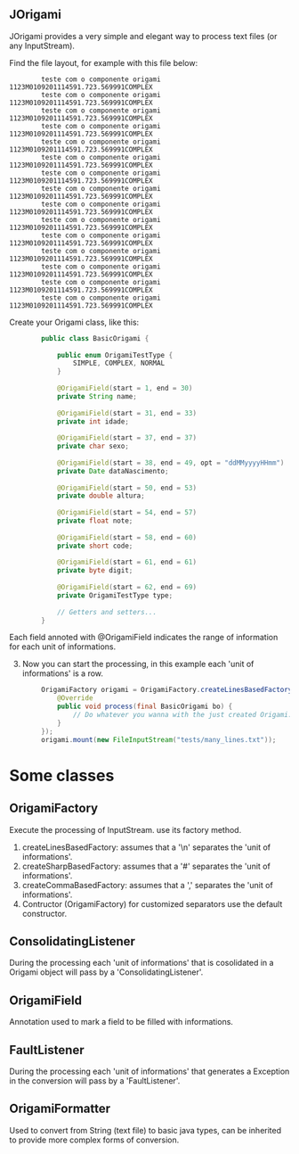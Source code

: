 ## JOrigami

JOrigami provides a very simple and elegant way to process text files (or any InputStream).

Find the file layout, for example with this file below:

```text
		teste com o componente origami  1123M0109201114591.723.569991COMPLEX
		teste com o componente origami  1123M0109201114591.723.569991COMPLEX
		teste com o componente origami  1123M0109201114591.723.569991COMPLEX
		teste com o componente origami  1123M0109201114591.723.569991COMPLEX
		teste com o componente origami  1123M0109201114591.723.569991COMPLEX
		teste com o componente origami  1123M0109201114591.723.569991COMPLEX
		teste com o componente origami  1123M0109201114591.723.569991COMPLEX
		teste com o componente origami  1123M0109201114591.723.569991COMPLEX
		teste com o componente origami  1123M0109201114591.723.569991COMPLEX
		teste com o componente origami  1123M0109201114591.723.569991COMPLEX
		teste com o componente origami  1123M0109201114591.723.569991COMPLEX
		teste com o componente origami  1123M0109201114591.723.569991COMPLEX
		teste com o componente origami  1123M0109201114591.723.569991COMPLEX
		teste com o componente origami  1123M0109201114591.723.569991COMPLEX
		teste com o componente origami  1123M0109201114591.723.569991COMPLEX
```



Create your Origami class, like this:

```java
		public class BasicOrigami {
		
			public enum OrigamiTestType {
				SIMPLE, COMPLEX, NORMAL
			}
		
			@OrigamiField(start = 1, end = 30)
			private String name;
		
			@OrigamiField(start = 31, end = 33)
			private int idade;
		
			@OrigamiField(start = 37, end = 37)
			private char sexo;
		
			@OrigamiField(start = 38, end = 49, opt = "ddMMyyyyHHmm")
			private Date dataNascimento;
		
			@OrigamiField(start = 50, end = 53)
			private double altura;
		
			@OrigamiField(start = 54, end = 57)
			private float note;
		
			@OrigamiField(start = 58, end = 60)
			private short code;
		
			@OrigamiField(start = 61, end = 61)
			private byte digit;
		
			@OrigamiField(start = 62, end = 69)
			private OrigamiTestType type;
			
			// Getters and setters...
		}
```

Each field annoted with @OrigamiField indicates the range of information for each unit of informations.

3) Now you can start the processing, in this example each 'unit of informations' is a row.

```java
		OrigamiFactory origami = OrigamiFactory.createLinesBasedFactory(BasicOrigami.class, new ConsolidatingListener<BasicOrigami>() {
			@Override
			public void process(final BasicOrigami bo) {
				// Do whatever you wanna with the just created Origami.
			}
		});
		origami.mount(new FileInputStream("tests/many_lines.txt"));
```

# Some classes

## OrigamiFactory

Execute the processing of InputStream. use its factory method.
1. createLinesBasedFactory: assumes that a '\n' separates the 'unit of informations'.
2. createSharpBasedFactory: assumes that a '#' separates the 'unit of informations'.
3. createCommaBasedFactory: assumes that a ',' separates the 'unit of informations'.
4. Contructor (OrigamiFactory) for customized separators use the default constructor.

## ConsolidatingListener
During the processing each 'unit of informations' that is cosolidated in a Origami object will pass by a 'ConsolidatingListener'.

## OrigamiField
Annotation used to mark a field to be filled with informations.

## FaultListener
During the processing each 'unit of informations' that generates a Exception in the conversion will pass by a 'FaultListener'.

## OrigamiFormatter
Used to convert from String (text file) to basic java types, can be inherited to provide more complex forms of conversion.